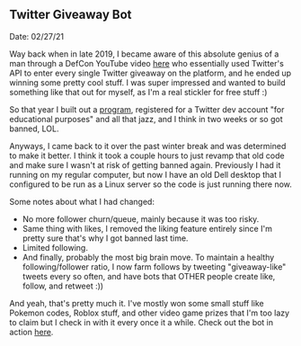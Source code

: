 ## Twitter Giveaway Bot

Date: 02/27/21

Way back when in late 2019, I became aware of this absolute genius of a man through a DefCon YouTube video [here](https://www.youtube.com/watch?v=iAOOdYsK7MM) who essentially used Twitter's API to enter every single Twitter giveaway on the platform, and he ended up winning some pretty cool stuff. I was super impressed and wanted to build something like that out for myself, as I'm a real stickler for free stuff :)

So that year I built out a [program](https://github.com/WilliamHYZhang/Twitter-Giveaway-Bot), registered for a Twitter dev account "for educational purposes" and all that jazz, and I think in two weeks or so got banned, LOL.

Anyways, I came back to it over the past winter break and was determined to make it better. I think it took a couple hours to just revamp that old code and make sure I wasn't at risk of getting banned again. Previously I had it running on my regular computer, but now I have an old Dell desktop that I configured to be run as a Linux server so the code is just running there now.

Some notes about what I had changed:
- No more follower churn/queue, mainly because it was too risky.
- Same thing with likes, I removed the liking feature entirely since I'm pretty sure that's why I got banned last time.
- Limited following.
- And finally, probably the most big brain move. To maintain a healthy following/follower ratio, I now farm follows by tweeting "giveaway-like" tweets every so often, and have bots that OTHER people create like, follow, and retweet :))

And yeah, that's pretty much it. I've mostly won some small stuff like Pokemon codes, Roblox stuff, and other video game prizes that I'm too lazy to claim but I check in with it every once it a while. Check out the bot in action [here](https://twitter.com/LuckyWillyV2).